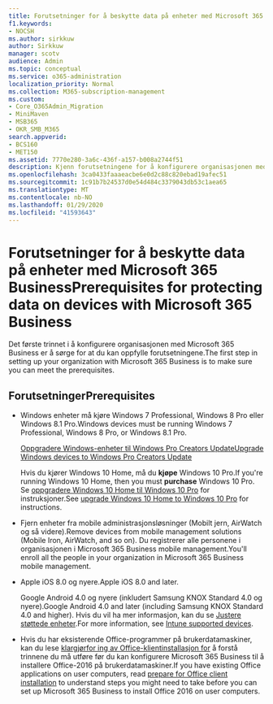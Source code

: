 ```yaml
---
title: Forutsetninger for å beskytte data på enheter med Microsoft 365 Business
f1.keywords:
- NOCSH
ms.author: sirkkuw
author: Sirkkuw
manager: scotv
audience: Admin
ms.topic: conceptual
ms.service: o365-administration
localization_priority: Normal
ms.collection: M365-subscription-management
ms.custom:
- Core_O365Admin_Migration
- MiniMaven
- MSB365
- OKR_SMB_M365
search.appverid:
- BCS160
- MET150
ms.assetid: 7770e280-3a6c-436f-a157-b008a2744f51
description: Kjenn forutsetningene for å konfigurere organisasjonen med Microsoft 365 Business.
ms.openlocfilehash: 3ca0433faaaeacbe6e0d2c88c820ebad19afec51
ms.sourcegitcommit: 1c91b7b24537d0e54d484c3379043db53c1aea65
ms.translationtype: MT
ms.contentlocale: nb-NO
ms.lasthandoff: 01/29/2020
ms.locfileid: "41593643"
---
```

# <a name="prerequisites-for-protecting-data-on-devices-with-microsoft-365-business"></a><span data-ttu-id="6f223-103">Forutsetninger for å beskytte data på enheter med Microsoft 365 Business</span><span class="sxs-lookup"><span data-stu-id="6f223-103">Prerequisites for protecting data on devices with Microsoft 365 Business</span></span>

<span data-ttu-id="6f223-104">Det første trinnet i å konfigurere organisasjonen med Microsoft 365 Business er å sørge for at du kan oppfylle forutsetningene.</span><span class="sxs-lookup"><span data-stu-id="6f223-104">The first step in setting up your organization with Microsoft 365 Business is to make sure you can meet the prerequisites.</span></span>
  
## <a name="prerequisites"></a><span data-ttu-id="6f223-105">Forutsetninger</span><span class="sxs-lookup"><span data-stu-id="6f223-105">Prerequisites</span></span>

- <span data-ttu-id="6f223-106">Windows enheter må kjøre Windows 7 Professional, Windows 8 Pro eller Windows 8.1 Pro.</span><span class="sxs-lookup"><span data-stu-id="6f223-106">Windows devices must be running Windows 7 Professional, Windows 8 Pro, or Windows 8.1 Pro.</span></span>
    
    [<span data-ttu-id="6f223-107">Oppgradere Windows-enheter til Windows Pro Creators Update</span><span class="sxs-lookup"><span data-stu-id="6f223-107">Upgrade Windows devices to Windows Pro Creators Update</span></span>](upgrade-to-windows-pro-creators-update.md)
    
    <span data-ttu-id="6f223-108">Hvis du kjører Windows 10 Home, må du **kjøpe** Windows 10 Pro.</span><span class="sxs-lookup"><span data-stu-id="6f223-108">If you're running Windows 10 Home, then you must **purchase** Windows  10 Pro.</span></span> <span data-ttu-id="6f223-109">Se [oppgradere Windows 10 Home til Windows 10 Pro](https://support.office.com/article/0aee10c1-4d34-43ee-a325-579c6c2df90e?ui=en-US&rs=en-US&ad=US) for instruksjoner.</span><span class="sxs-lookup"><span data-stu-id="6f223-109">See [upgrade Windows 10 Home to Windows 10 Pro](https://support.office.com/article/0aee10c1-4d34-43ee-a325-579c6c2df90e?ui=en-US&rs=en-US&ad=US) for instructions.</span></span> 
    
- <span data-ttu-id="6f223-110">Fjern enheter fra mobile administrasjonsløsninger (Mobilt jern, AirWatch og så videre).</span><span class="sxs-lookup"><span data-stu-id="6f223-110">Remove devices from mobile management solutions (Mobile Iron, AirWatch, and so on).</span></span> <span data-ttu-id="6f223-111">Du registrerer alle personene i organisasjonen i Microsoft 365 Business mobile management.</span><span class="sxs-lookup"><span data-stu-id="6f223-111">You'll enroll all the people in your organization in Microsoft 365 Business mobile management.</span></span>
    
- <span data-ttu-id="6f223-112">Apple iOS 8.0 og nyere.</span><span class="sxs-lookup"><span data-stu-id="6f223-112">Apple iOS 8.0 and later.</span></span>
    
    <span data-ttu-id="6f223-113">Google Android 4.0 og nyere (inkludert Samsung KNOX Standard 4.0 og nyere).</span><span class="sxs-lookup"><span data-stu-id="6f223-113">Google Android 4.0 and later (including Samsung KNOX Standard 4.0 and higher).</span></span> <span data-ttu-id="6f223-114">Hvis du vil ha mer informasjon, kan du se [Justere støttede enheter](https://go.microsoft.com/fwlink/p/?linkid=852307).</span><span class="sxs-lookup"><span data-stu-id="6f223-114">For more information, see [Intune supported devices](https://go.microsoft.com/fwlink/p/?linkid=852307).</span></span>
    
- <span data-ttu-id="6f223-115">Hvis du har eksisterende Office-programmer på brukerdatamaskiner, kan du lese [klargjørfor ing av Office-klientinstallasjon for](prepare-for-office-client-deployment.md) å forstå trinnene du må utføre før du kan konfigurere Microsoft 365 Business til å installere Office-2016 på brukerdatamaskiner.</span><span class="sxs-lookup"><span data-stu-id="6f223-115">If you have existing Office applications on user computers, read [prepare for Office client installation](prepare-for-office-client-deployment.md) to understand steps you might need to take before you can set up Microsoft 365 Business to install Office 2016 on user computers.</span></span> 
